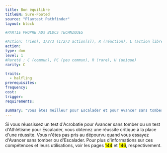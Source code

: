 ```yaml
---
title: Bon équilibre
titleEN: Sure-Footed
source: "Playtest Pathfinder"
layout: block

#PARTIE PROPRE AUX BLOCS TECHNIQUES

#Action: (rien), 1/2/3 (1/2/3 action[s]), R (réaction), L (action libre)
action: 
type: don
level: 1
#Rareté : C (commun), PC (peu commun), R (rare), U (unique)
rarity: C

traits:
  - halfling
prerequisites: 
frequency: 
cost:
trigger: 
requirements:

summary: "Vous êtes meilleur pour Escalader et pour Avancer sans tomber."
---
```


Si vous réussissez un test d'Acrobatie pour Avancer sans tomber ou un test d'Athlétisme pour Escalader, vous obtenez une réussite critique à la place d'une réussite. Vous n'êtes pas pris au dépourvu quand vous essayez d'Avancer sans tomber ou d'Escalader. Pour plus d'informations sur ces compétences et leurs utilisations, voir les pages <mark>144</mark> et <mark>146</mark>, respectivement.